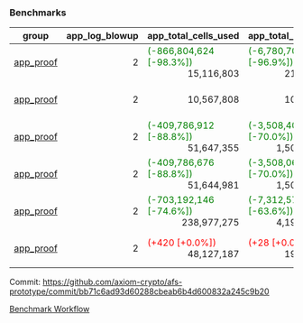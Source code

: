 ### Benchmarks
| group | app_log_blowup | app_total_cells_used | app_total_cycles | app_total_proof_time_ms | leaf_log_blowup | leaf_total_cells_used | leaf_total_cycles | leaf_total_proof_time_ms | max_segment_length | instance | alloc |
|---|---|---|---|---|---|---|---|---|---|---|---|
| [ app_proof ](https://github.com/axiom-crypto/afs-prototype/blob/gh-pages/benchmarks-pr/968/individual/base64_json-2-2-1048476-64cpu-linux-arm64-mimalloc.md) | <div style='text-align: right'> 2 </div>  | <span style='color: green'>(-866,804,624 [-98.3%])</span><div style='text-align: right'> 15,116,803 </div>  | <span style='color: green'>(-6,780,704 [-96.9%])</span><div style='text-align: right'> 217,347 </div>  | <span style='color: green'>(-38,514.0 [-95.2%])</span><div style='text-align: right'> 1,940.0 </div>  | <div style='text-align: right'> - </div>  | <div style='text-align: right'> - </div>  | <div style='text-align: right'> - </div>  | <div style='text-align: right'> - </div>  | 1048476 | 64cpu-linux-arm64 | mimalloc |
| [ app_proof ](https://github.com/axiom-crypto/afs-prototype/blob/gh-pages/benchmarks-pr/968/individual/ecrecover-2-2-1048476-64cpu-linux-arm64-mimalloc.md) | <div style='text-align: right'> 2 </div>  | <div style='text-align: right'> 10,567,808 </div>  | <div style='text-align: right'> 106,444 </div>  | <span style='color: green'>(-173.0 [-8.6%])</span><div style='text-align: right'> 1,827.0 </div>  | <div style='text-align: right'> - </div>  | <div style='text-align: right'> - </div>  | <div style='text-align: right'> - </div>  | <div style='text-align: right'> - </div>  | 1048476 | 64cpu-linux-arm64 | mimalloc |
| [ app_proof ](https://github.com/axiom-crypto/afs-prototype/blob/gh-pages/benchmarks-pr/968/individual/fibonacci-2-2-1048476-64cpu-linux-arm64-mimalloc.md) | <div style='text-align: right'> 2 </div>  | <span style='color: green'>(-409,786,912 [-88.8%])</span><div style='text-align: right'> 51,647,355 </div>  | <span style='color: green'>(-3,508,406 [-70.0%])</span><div style='text-align: right'> 1,500,219 </div>  | <span style='color: green'>(-21,695.0 [-80.8%])</span><div style='text-align: right'> 5,159.0 </div>  | <div style='text-align: right'> - </div>  | <div style='text-align: right'> - </div>  | <div style='text-align: right'> - </div>  | <div style='text-align: right'> - </div>  | 1048476 | 64cpu-linux-arm64 | mimalloc |
| [ app_proof ](https://github.com/axiom-crypto/afs-prototype/blob/gh-pages/benchmarks-pr/968/individual/fibonacci-2-2-1048476-64cpu-linux-x64-jemalloc.md) | <div style='text-align: right'> 2 </div>  | <span style='color: green'>(-409,786,676 [-88.8%])</span><div style='text-align: right'> 51,644,981 </div>  | <span style='color: green'>(-3,508,068 [-70.0%])</span><div style='text-align: right'> 1,500,219 </div>  | <span style='color: green'>(-23,109.0 [-79.0%])</span><div style='text-align: right'> 6,149.0 </div>  | <div style='text-align: right'> - </div>  | <div style='text-align: right'> - </div>  | <div style='text-align: right'> - </div>  | <div style='text-align: right'> - </div>  | 1048476 | 64cpu-linux-x64 | jemalloc |
| [ app_proof ](https://github.com/axiom-crypto/afs-prototype/blob/gh-pages/benchmarks-pr/968/individual/regex-2-2-1048476-64cpu-linux-arm64-mimalloc.md) | <div style='text-align: right'> 2 </div>  | <span style='color: green'>(-703,192,146 [-74.6%])</span><div style='text-align: right'> 238,977,275 </div>  | <span style='color: green'>(-7,312,572 [-63.6%])</span><div style='text-align: right'> 4,190,904 </div>  | <span style='color: green'>(-35,803.0 [-69.0%])</span><div style='text-align: right'> 16,108.0 </div>  | <div style='text-align: right'> - </div>  | <div style='text-align: right'> - </div>  | <div style='text-align: right'> - </div>  | <div style='text-align: right'> - </div>  | 1048476 | 64cpu-linux-arm64 | mimalloc |
| [ app_proof ](https://github.com/axiom-crypto/afs-prototype/blob/gh-pages/benchmarks-pr/968/individual/verify_fibair-2-2-1048476-64cpu-linux-arm64-mimalloc.md) | <div style='text-align: right'> 2 </div>  | <span style='color: red'>(+420 [+0.0%])</span><div style='text-align: right'> 48,127,187 </div>  | <span style='color: red'>(+28 [+0.0%])</span><div style='text-align: right'> 198,607 </div>  | <span style='color: green'>(-11.0 [-0.4%])</span><div style='text-align: right'> 2,916.0 </div>  | <div style='text-align: right'> - </div>  | <div style='text-align: right'> - </div>  | <div style='text-align: right'> - </div>  | <div style='text-align: right'> - </div>  | 1048476 | 64cpu-linux-arm64 | mimalloc |


Commit: https://github.com/axiom-crypto/afs-prototype/commit/bb71c6ad93d60288cbeab6b4d600832a245c9b20

[Benchmark Workflow](https://github.com/axiom-crypto/afs-prototype/actions/runs/12267078843)
